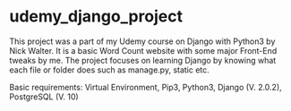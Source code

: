 # udemy_django_project

This project was a part of my Udemy course on Django with Python3 by Nick Walter. It is a basic Word Count website with some major Front-End tweaks by me.
The project focuses on learning Django by knowing what each file or folder does such as manage.py, static etc.

Basic requirements:
Virtual Environment,
Pip3,
Python3,
Django (V. 2.0.2),
PostgreSQL (V. 10)



